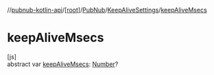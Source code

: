 //[pubnub-kotlin-api](../../../../index.md)/[[root]](../../index.md)/[PubNub](../index.md)/[KeepAliveSettings](index.md)/[keepAliveMsecs](keep-alive-msecs.md)

# keepAliveMsecs

[js]\
abstract var [keepAliveMsecs](keep-alive-msecs.md): [Number](https://kotlinlang.org/api/latest/jvm/stdlib/kotlin/-number/index.html)?
